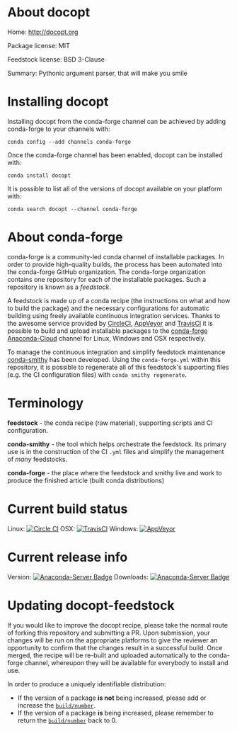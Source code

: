 About docopt
============

Home: http://docopt.org

Package license: MIT

Feedstock license: BSD 3-Clause

Summary: Pythonic argument parser, that will make you smile



Installing docopt
=================

Installing docopt from the conda-forge channel can be achieved by adding conda-forge to your channels with:

```
conda config --add channels conda-forge
```

Once the conda-forge channel has been enabled, docopt can be installed with:

```
conda install docopt
```

It is possible to list all of the versions of docopt available on your platform with:

```
conda search docopt --channel conda-forge
```


About conda-forge
=================

conda-forge is a community-led conda channel of installable packages.
In order to provide high-quality builds, the process has been automated into the
conda-forge GitHub organization. The conda-forge organization contains one repository 
for each of the installable packages. Such a repository is known as a *feedstock*.

A feedstock is made up of a conda recipe (the instructions on what and how to build
the package) and the necessary configurations for automatic building using freely
available continuous integration services. Thanks to the awesome service provided by
[CircleCI](https://circleci.com/), [AppVeyor](http://www.appveyor.com/)
and [TravisCI](https://travis-ci.org/) it is possible to build and upload installable
packages to the [conda-forge](https://anaconda.org/conda-forge)
[Anaconda-Cloud](http://docs.anaconda.org/) channel for Linux, Windows and OSX respectively.

To manage the continuous integration and simplify feedstock maintenance
[conda-smithy](http://github.com/conda-forge/conda-smithy) has been developed.
Using the ``conda-forge.yml`` within this repository, it is possible to regenerate all of
this feedstock's supporting files (e.g. the CI configuration files) with ``conda smithy regenerate``.


Terminology
===========

**feedstock** - the conda recipe (raw material), supporting scripts and CI configuration.

**conda-smithy** - the tool which helps orchestrate the feedstock.
                   Its primary use is in the construction of the CI ``.yml`` files
                   and simplify the management of *many* feedstocks.

**conda-forge** - the place where the feedstock and smithy live and work to
                  produce the finished article (built conda distributions)

Current build status
====================

Linux: [![Circle CI](https://circleci.com/gh/conda-forge/docopt-feedstock.svg?style=svg)](https://circleci.com/gh/conda-forge/docopt-feedstock)
OSX: [![TravisCI](https://travis-ci.org/conda-forge/docopt-feedstock.svg?branch=master)](https://travis-ci.org/conda-forge/docopt-feedstock) 
Windows: [![AppVeyor](https://ci.appveyor.com/api/projects/status/github/conda-forge/docopt-feedstock?svg=True)](https://ci.appveyor.com/project/conda-forge/docopt-feedstock/branch/master)

Current release info
====================
Version: [![Anaconda-Server Badge](https://anaconda.org/conda-forge/docopt/badges/version.svg)](https://anaconda.org/conda-forge/docopt)
Downloads: [![Anaconda-Server Badge](https://anaconda.org/conda-forge/docopt/badges/downloads.svg)](https://anaconda.org/conda-forge/docopt)


Updating docopt-feedstock
=========================

If you would like to improve the docopt recipe, please take the normal
route of forking this repository and submitting a PR. Upon submission, your changes will
be run on the appropriate platforms to give the reviewer an opportunity to confirm that the
changes result in a successful build. Once merged, the recipe will be re-built and uploaded
automatically to the conda-forge channel, whereupon they will be available for everybody to
install and use.

In order to produce a uniquely identifiable distribution:
 * If the version of a package **is not** being increased, please add or increase
   the [``build/number``](http://conda.pydata.org/docs/building/meta-yaml.html#build-number-and-string). 
 * If the version of a package **is** being increased, please remember to return
   the [``build/number``](http://conda.pydata.org/docs/building/meta-yaml.html#build-number-and-string)
   back to 0.
